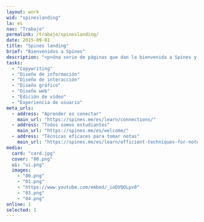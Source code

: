 ```yaml
---
layout: work
wid: "spineslanding"
la: es
nav: "Trabajo"
permalink: /trabajo/spineslanding/
date: 2015-09-01
title: "Spines landing"
brief: "Bienvenidos a Spines"
description: "<p>Una serie de páginas que dan la bienvenida a Spines y explican <a href='https://spines.me/es/welcome/'>su filosofía</a>, los <a href='https://spines.me/es/learn/connections/'>motivos para usar la aplicación</a> y algunas <a href='https://spines.me/es/learn/efficient-techniques-for-note-taking/'>técnicas eficaces de toma de notas</a> que cualquier persona puede poner en práctica.</p>"
tasks:
  - "Copywriting"
  - "Diseño de información"
  - "Diseño de interacción"
  - "Diseño gráfico"
  - "Diseño web"
  - "Edición de vídeo"
  - "Experiencia de usuario"
meta_urls:
  - address: "Aprender es conectar"
    main_url: "https://spines.me/es/learn/connections/"
  - address: "Todos somos estudiantes"
    main_url: "https://spines.me/es/welcome/"
  - address: "Técnicas eficaces para tomar notas"
    main_url: "https://spines.me/es/learn/efficient-techniques-for-note-taking/"
media:
  card: "card.jpg"
  cover: "00.png"
  ui: "ui.png"
  images:
    - "00.png"
    - "01.png"
    - "https://www.youtube.com/embed/_ioDVQOLpv0"
    - "03.png"
    - "04.png"
online: 1
selected: 1
---
```


